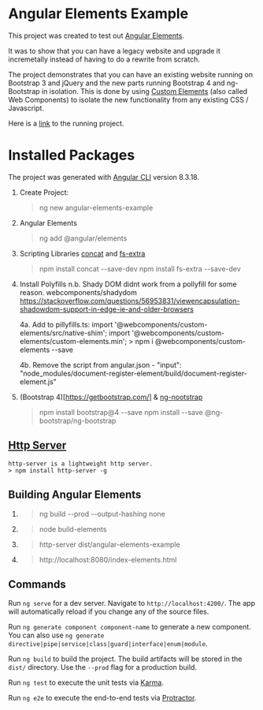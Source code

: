 # Angular Elements Example
This project was created to test out [Angular Elements](https://angular.io/guide/elements).

It was to show that you can have a legacy website and upgrade it incremetally instead of having to do a rewrite from scratch.

The project demonstrates that you can have an existing website running on Bootstrap 3 and jQuery and the new parts running Bootstrap 4 and ng-Bootstrap in isolation. This is done by using [Custom Elements](https://developer.mozilla.org/en-US/docs/Web/Web_Components/Using_custom_elements) (also called Web Components) to isolate the new functionality from any existing CSS / Javascript.

Here is a [link](https://angular-elements-example.azurewebsites.net/) to the running project.


# Installed Packages
The project was generated with [Angular CLI](https://github.com/angular/angular-cli) version 8.3.18.

1. Create Project:
	> ng new angular-elements-example

2. Angular Elements
	> ng add @angular/elements

3. Scripting Libraries 
	[concat](https://www.npmjs.com/package/concat) and [fs-extra](https://www.npmjs.com/package/fs-extra)
	> npm install concat --save-dev
	> npm install fs-extra --save-dev

4. Install Polyfills
	n.b. Shady DOM didnt work from a pollyfill for some reason. webcomponents/shadydom
	https://stackoverflow.com/questions/56953831/viewencapsulation-shadowdom-support-in-edge-ie-and-older-browsers

	4a. Add to pillyfills.ts:
		import '@webcomponents/custom-elements/src/native-shim';
		import '@webcomponents/custom-elements/custom-elements.min';
		> npm i @webcomponents/custom-elements --save

	4b. Remove the script from angular.json
		- "input": "node_modules/document-register-element/build/document-register-element.js"

5. (Bootstrap 4)[https://getbootstrap.com/] & [ng-nootstrap](https://ng-bootstrap.github.io/#/getting-started)
	> npm install bootstrap@4 --save
	> npm install --save @ng-bootstrap/ng-bootstrap

## [Http Server](https://www.npmjs.com/package/http-server)
	http-server is a lightweight http server.
	> npm install http-server -g

## Building Angular Elements
1. > ng build --prod --output-hashing none
2. > node build-elements
3. > http-server dist/angular-elements-example
4. > http://localhost:8080/index-elements.html



## Commands

Run `ng serve` for a dev server. Navigate to `http://localhost:4200/`. The app will automatically reload if you change any of the source files.

Run `ng generate component component-name` to generate a new component. You can also use `ng generate directive|pipe|service|class|guard|interface|enum|module`.

Run `ng build` to build the project. The build artifacts will be stored in the `dist/` directory. Use the `--prod` flag for a production build.

Run `ng test` to execute the unit tests via [Karma](https://karma-runner.github.io).

Run `ng e2e` to execute the end-to-end tests via [Protractor](http://www.protractortest.org/).
